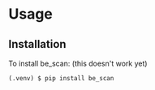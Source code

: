 # Usage

## Installation

To install be_scan: (this doesn't work yet)

```console
(.venv) $ pip install be_scan
```
